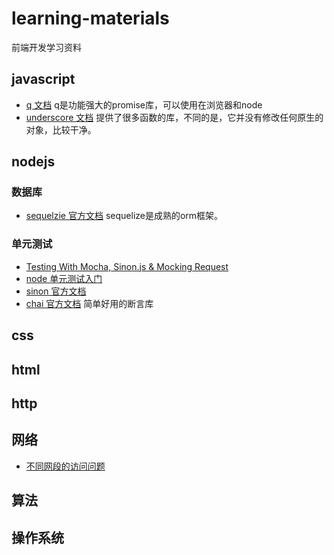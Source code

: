 # learning-materials
前端开发学习资料

## javascript
* [q 文档](http://documentup.com/kriskowal/q/) q是功能强大的promise库，可以使用在浏览器和node
* [underscore 文档](http://underscorejs.org/) 提供了很多函数的库，不同的是，它并没有修改任何原生的对象，比较干净。

## nodejs

### 数据库
* [sequelzie 官方文档](http://sequelize.readthedocs.org/en/latest/) sequelize是成熟的orm框架。

### 单元测试
* [Testing With Mocha, Sinon.js & Mocking Request](http://bulkan-evcimen.com/testing_with_mocha_sinon)
* [node 单元测试入门](http://blog.csdn.net/wp270280522/article/details/48734409)
* [sinon 官方文档](http://sinonjs.org/docs/)
* [chai 官方文档](http://chaijs.com/) 简单好用的断言库


## css


## html


## http


## 网络
* [不同网段的访问问题](http://networkengineering.stackexchange.com/questions/10530/ping-between-different-subnet-across-a-link)

## 算法


## 操作系统



